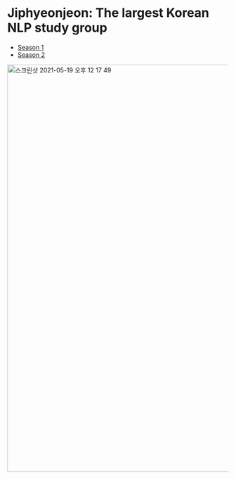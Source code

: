 # Jiphyeonjeon: The largest Korean NLP study group

- [Season 1](season1)
- [Season 2](season2)

<img width="928" alt="스크린샷 2021-05-19 오후 12 17 49" src="https://user-images.githubusercontent.com/38183241/118751446-46f80380-b89c-11eb-8c29-683e0f17247d.png">
